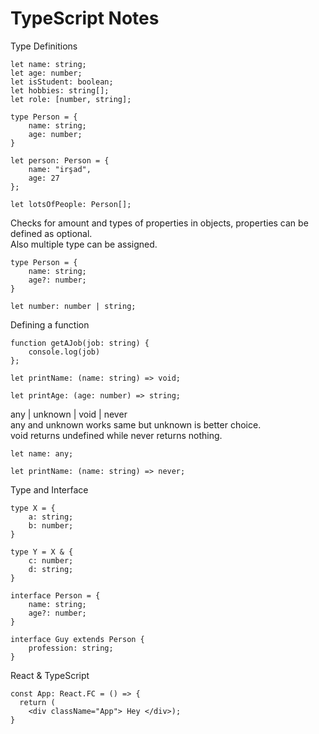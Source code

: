 # TypeScript Notes

Type Definitions
```
let name: string;
let age: number;
let isStudent: boolean;
let hobbies: string[];
let role: [number, string];

type Person = {
    name: string;
    age: number;
}

let person: Person = {
    name: "irşad",
    age: 27
};

let lotsOfPeople: Person[];
```
Checks for amount and types of properties in objects, properties can be defined as optional.<br>
Also multiple type can be assigned.
```
type Person = {
    name: string;
    age?: number;
}

let number: number | string;
```
Defining a function<br>
```
function getAJob(job: string) {
    console.log(job)
};

let printName: (name: string) => void;

let printAge: (age: number) => string;
```
any | unknown | void | never <br>
any and unknown works same but unknown is better choice.<br>
void returns undefined while never returns nothing. 
```
let name: any;

let printName: (name: string) => never;
```
Type and Interface
```
type X = {
    a: string;
    b: number;
}

type Y = X & {
    c: number;
    d: string;
}

interface Person = {
    name: string;
    age?: number;
}

interface Guy extends Person {
    profession: string;
}
```
React & TypeScript
```
const App: React.FC = () => {
  return (
    <div className="App"> Hey </div>);
}

```